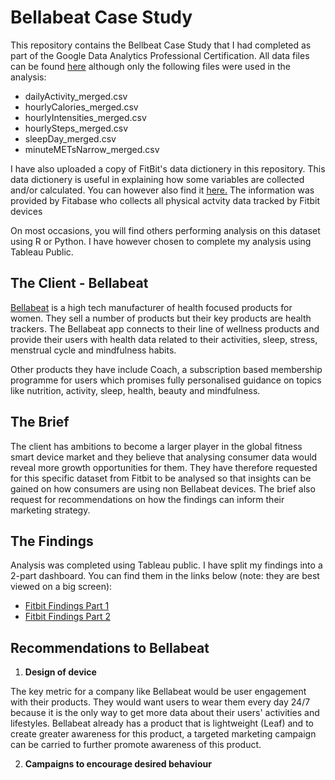 # Bellabeat Case Study

This repository contains the Bellbeat Case Study that I had completed as part of the Google Data Analytics Professional Certification. All data files can be found [here](https://www.kaggle.com/datasets/arashnic/fitbit) although only the following files were used in the analysis:
- dailyActivity_merged.csv
- hourlyCalories_merged.csv
- hourlyIntensities_merged.csv
- hourlySteps_merged.csv
- sleepDay_merged.csv
- minuteMETsNarrow_merged.csv

I have also uploaded a copy of FitBit's data dictionery in this repository. This data dictionery is useful in explaining how some variables are collected and/or calculated. You can however also find it [here.](https://www.fitabase.com/media/1546/fitabasedatadictionary.pdf) The information was provided by Fitabase who collects all physical actvity data tracked by Fitbit devices

On most occasions, you will find others performing analysis on this dataset using R or Python. I have however chosen to complete my analysis using Tableau Public. 

## The Client - Bellabeat

[Bellabeat](https://bellabeat.com/) is a high tech manufacturer of health focused products for women. They sell a number of products but their key products are health trackers. The Bellabeat app connects to their line of wellness products and provide their users with health data related to their activities, sleep, stress, menstrual cycle and mindfulness habits. 

Other products they have include Coach, a subscription based membership programme for users which promises fully personalised guidance on topics like nutrition, activity, sleep, health, beauty and mindfulness.

## The Brief

The client has ambitions to become a larger player in the global fitness smart device market and they believe that analysing consumer data would reveal more growth opportunities for them. They have therefore requested for this specific dataset from Fitbit to be analysed so that insights can be gained on how consumers are using non Bellabeat devices. The brief also request for recommendations on how the findings can inform their marketing strategy.

## The Findings

Analysis was completed using Tableau public. I have split my findings into a 2-part dashboard. You can find them in the links below (note: they are best viewed on a big screen):
- [Fitbit Findings Part 1](https://public.tableau.com/app/profile/karen.lee4168/viz/FitBitTrackerFindingsPart1/FitBitPart1) 
- [Fitbit Findings Part 2](https://public.tableau.com/app/profile/karen.lee4168/viz/FitBitTrackerFindingsPart2/FitBitPart2)

## Recommendations to Bellabeat

1. **Design of device**
 
The key metric for a company like Bellabeat would be user engagement with their products. They would want users to wear them every day 24/7 because it is the only way to get more data about their users' activities and lifestyles. Bellabeat already has a product that is lightweight (Leaf) and to create greater awareness for this product, a targeted marketing campaign can be carried to further promote awareness of this product.

2. **Campaigns to encourage desired behaviour**
